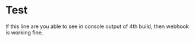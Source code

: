 # Test
If this line are you able to see in console output of 4th build, then webhook is working fine.
